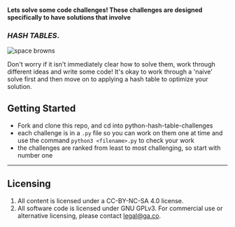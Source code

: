 

#### Lets solve some code challenges! These challenges are designed specifically to have solutions that involve 

### **_HASH TABLES_**. 

![space browns](https://media.giphy.com/media/10GUbOX16lS15C/giphy.gif)

Don't worry if it isn't immediately clear how to solve them, work through different ideas and write some code! It's okay to work through a 'naive' solve first and then move on to applying a hash table to optimize your solution.

## Getting Started

* Fork and clone this repo, and cd into python-hash-table-challenges
* each challenge is in a `.py` file so you can work on them one at time and use the command `python3 <filename>.py` to check your work
* the challenges are ranked from least to most challenging, so start with number one

---

## Licensing
1. All content is licensed under a CC-BY-NC-SA 4.0 license.
2. All software code is licensed under GNU GPLv3. For commercial use or alternative licensing, please contact legal@ga.co.
